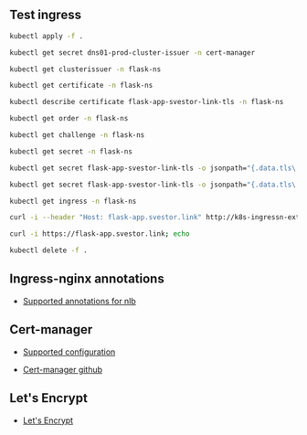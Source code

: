 ## Test ingress

```bash
kubectl apply -f .

kubectl get secret dns01-prod-cluster-issuer -n cert-manager

kubectl get clusterissuer -n flask-ns

kubectl get certificate -n flask-ns

kubectl describe certificate flask-app-svestor-link-tls -n flask-ns

kubectl get order -n flask-ns

kubectl get challenge -n flask-ns

kubectl get secret -n flask-ns

kubectl get secret flask-app-svestor-link-tls -o jsonpath="{.data.tls\.key}" -n flask-ns | base64 --decode

kubectl get secret flask-app-svestor-link-tls -o jsonpath="{.data.tls\.crt}" -n flask-ns | base64 --decode

kubectl get ingress -n flask-ns

curl -i --header "Host: flask-app.svestor.link" http://k8s-ingressn-external-2f75eccde0-1c2b0108d65780bb.elb.us-east-1.amazonaws.com ; echo

curl -i https://flask-app.svestor.link; echo

kubectl delete -f .
```
## Ingress-nginx annotations

- [Supported annotations for nlb](https://kubernetes.github.io/ingress-nginx/deploy/)

## Cert-manager

- [Supported configuration](https://cert-manager.io/docs/configuration/acme/dns01/route53/)

- [Cert-manager github](https://github.com/cert-manager/cert-manager/blob/master/deploy/charts/cert-manager/values.yaml)

## Let's Encrypt

- [Let's Encrypt](https://letsencrypt.org/getting-started/)
